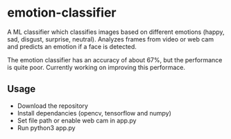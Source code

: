 # emotion-classifier
A ML classifier which classifies images based on different emotions (happy, sad, disgust, surprise, neutral).
Analyzes frames from video or web cam and predicts an emotion if a face is detected.

The emotion classifier has an accuracy of about 67%, but the performance is quite poor. Currently working on improving this performace.


## Usage

- Download the repository
- Install dependancies (opencv, tensorflow and numpy)
- Set file path or enable web cam in app.py
- Run python3 app.py
